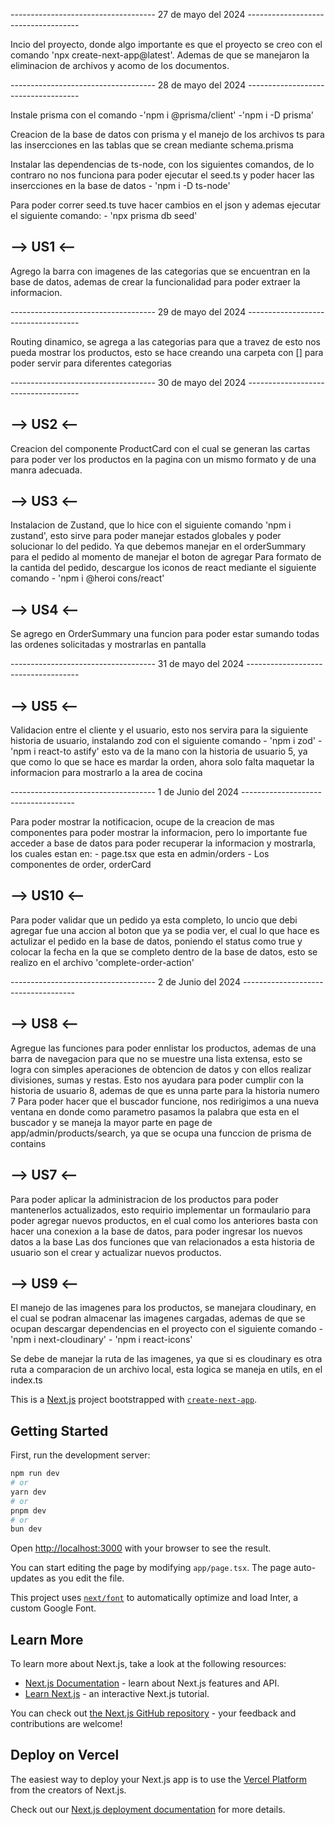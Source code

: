 ------------------------------------ 27 de mayo del 2024 ------------------------------------

Incio del proyecto, donde algo importante es que el proyecto se creo con el comando 'npx create-next-app@latest'.
Ademas de que se manejaron la eliminacion de archivos y acomo de los documentos.

------------------------------------ 28 de mayo del 2024 ------------------------------------

Instale prisma con el comando 
    -'npm i @prisma/client'
    -'npm i -D prisma'
 
Creacion de la base de datos con prisma y el manejo de los archivos ts para las insercciones en las tablas que se crean mediante schema.prisma

Instalar las dependencias de ts-node, con los siguientes comandos, de lo contraro no nos funciona para poder ejecutar el seed.ts y poder hacer las insercciones en la base de datos
    - 'npm i -D ts-node'

Para poder correr seed.ts tuve hacer cambios en el json y ademas ejecutar el siguiente comando:
    - 'npx prisma db seed'

## --> US1 <--
Agrego la barra con imagenes de las categorias que se encuentran en la base de datos, ademas de crear la funcionalidad para poder extraer la informacion.

------------------------------------ 29 de mayo del 2024 ------------------------------------

Routing dinamico, se agrega a las categorias para que a travez de esto nos pueda mostrar los productos, esto se hace creando una carpeta con [] para poder servir para diferentes categorias

------------------------------------ 30 de mayo del 2024 ------------------------------------

## --> US2 <--
Creacion del componente ProductCard con el cual se generan las cartas para poder ver los productos en la pagina con un mismo formato y de una manra adecuada.

## --> US3 <--
Instalacion de Zustand, que lo hice con el siguiente comando 'npm i zustand', esto sirve para poder manejar estados globales y poder solucionar lo del pedido. 
Ya que debemos manejar en el orderSummary para el pedido al momento de manejar el boton de agregar
Para formato de la cantida del pedido, descargue los iconos de react mediante el siguiente comando
    - 'npm i @heroi
cons/react'

## --> US4 <--
Se agrego en OrderSummary una funcion para poder estar sumando todas las ordenes solicitadas y mostrarlas en pantalla

------------------------------------ 31 de mayo del 2024 ------------------------------------

## --> US5 <--
Validacion entre el cliente y el usuario, esto nos servira para la siguiente historia de usuario, instalando zod con el siguiente comando
    - 'npm i zod'
    - 'npm i react-to
astify'
esto va de la mano con la historia de usuario 5, ya que como lo que se hace es mardar la orden, ahora solo falta maquetar la informacion para mostrarlo a la area de cocina

------------------------------------ 1 de Junio del 2024 ------------------------------------

Para poder mostrar la notificacion, ocupe de la creacion de mas componentes para poder mostrar la informacion, pero lo importante fue acceder a base de datos para poder recuperar la informacion y mostrarla, los cuales estan en:
    - page.tsx que esta en admin/orders
    - Los componentes de order, orderCard

## --> US10 <--
Para poder validar que un pedido ya esta completo, lo uncio que debi agregar fue una accion al boton que ya se podia ver, el cual lo que hace es actulizar el pedido en la base de datos, poniendo el status como true y colocar la fecha en la que se completo dentro de la base de datos, esto se realizo en el archivo 'complete-order-action'

------------------------------------ 2 de Junio del 2024 ------------------------------------

## --> US8 <--
Agregue las funciones para poder ennlistar los productos, ademas de una barra de navegacion para que no se muestre una lista extensa, esto se logra con simples aperaciones de obtencion de datos y con ellos realizar divisiones, sumas y restas. Esto nos ayudara para poder cumplir con la historia de usuario 8, ademas de que es unna parte para la historia numero 7
Para poder hacer que el buscador funcione, nos redirigimos a una nueva ventana en donde como parametro pasamos la palabra que esta en el buscador y se maneja la mayor parte en page de app/admin/products/search, ya que se ocupa una funccion de prisma de contains

## --> US7 <--
Para poder aplicar la administracion de los productos para poder mantenerlos actualizados, esto requirio implementar un formaulario para poder agregar nuevos productos, en el cual como los anteriores basta con hacer una conexion a la base de datos, para poder ingresar los nuevos datos a la base
Las dos funciones que van relacionados a esta historia de usuario son el crear y actualizar nuevos productos.

## --> US9 <--
El manejo de las imagenes para los productos, se manejara cloudinary, en el cual se podran almacenar las imagenes cargadas, ademas de que se ocupan descargar dependencias en el proyecto con el siguiente comando 
    - 'npm i next-cloudinary'
    - 'npm i react-icons'

Se debe de manejar la ruta de las imagenes, ya que si es cloudinary es otra ruta a comparacion de un archivo local, esta logica se maneja en utils, en el index.ts



This is a [Next.js](https://nextjs.org/) project bootstrapped with [`create-next-app`](https://github.com/vercel/next.js/tree/canary/packages/create-next-app).

## Getting Started

First, run the development server:

```bash
npm run dev
# or
yarn dev
# or
pnpm dev
# or
bun dev
```

Open [http://localhost:3000](http://localhost:3000) with your browser to see the result.

You can start editing the page by modifying `app/page.tsx`. The page auto-updates as you edit the file.

This project uses [`next/font`](https://nextjs.org/docs/basic-features/font-optimization) to automatically optimize and load Inter, a custom Google Font.

## Learn More

To learn more about Next.js, take a look at the following resources:

- [Next.js Documentation](https://nextjs.org/docs) - learn about Next.js features and API.
- [Learn Next.js](https://nextjs.org/learn) - an interactive Next.js tutorial.

You can check out [the Next.js GitHub repository](https://github.com/vercel/next.js/) - your feedback and contributions are welcome!

## Deploy on Vercel

The easiest way to deploy your Next.js app is to use the [Vercel Platform](https://vercel.com/new?utm_medium=default-template&filter=next.js&utm_source=create-next-app&utm_campaign=create-next-app-readme) from the creators of Next.js.

Check out our [Next.js deployment documentation](https://nextjs.org/docs/deployment) for more details.

